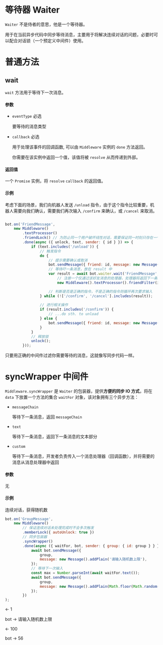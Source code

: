 # 等待器 Waiter

`Waiter` 不是侍者的意思，他是一个等待器。

用于在当前异步代码中同步等待消息，主要用于将解决连续对话的问题，必要时可以配合对话锁（一个预定义中间件）使用。

# 普通方法

## wait

`wait` 方法用于等待下一次消息。

#### 参数

- `eventType` 必选

  要等待的消息类型

- `callback` 必选

  用于处理该事件的回调函数, 可以由 `Middleware` 实例的 `done` 方法返回。

  你需要在该实例中返回一个值，该值将被 `resolve` 从而传递到外部。

#### 返回值

一个 `Promise` 实例，将 `resolve` `callback` 的返回值。

#### 示例

考虑下面的场景，我们向机器人发送 `/unload` 指令，由于这个指令比较重要，机器人需要向我们确认，需要我们再次输入 `/confirm` 来确认，或 `/cancel` 来取消。

```js

bot.on('FriendMessage',
    new Middleware()
        .textProcessor()
        .friendLock() // 为防止同一个用户破坏线性对话，需要保证同一时刻只存在一个进行中的对话
        .done(async ({ unlock, text, sender: { id } }) => {
            if (text.includes('/unload')) {
                // 触发指令
                do {
                    // 提示需要确认或取消
                    bot.sendMessage({ friend: id, message: new Message().addText('输入 /confirm 或 /cancel') });
                    // 等待吓一条消息，放在 result 中
                    var result = await bot.waiter.wait('FriendMessage',
                        // 注册一个仅通过该好友消息的处理器，处理器将返回下一条消息的 text
                        new Middleware().textProcessor().friendFilter(id).done(data => data.text));

                    // 判断是否是正确的指令，不是正确的指令则循环再次要求输入
                } while (!['/confirm', '/cancel'].includes(result));
                
                // 进行相关操作
                if (result.includes('/confirm')) {
                    // ...do sth. to unload
                } else {
                    bot.sendMessage({ friend: id, message: new Message().addText('stopped') });
                }
            }
            // 释放锁
            unlock();
        }));
```

只要用正确的中间件过滤你需要等待的消息，这就像写同步代码一样。





# syncWrapper 中间件

`Middleware.syncWrapper` 是 `Waiter` 的包装器，提供**方便的同步 IO 方式**，将在 `data` 下放置一个方法的集合 `waitFor` 对象，该对象拥有三个异步方法：

- `messageChain`

  等待下一条消息，返回 `messageChain`

- `text`

  等待下一条消息，返回下一条消息的文本部分

- `custom`

  等待下一条消息，开发者负责传入一个消息处理器（回调函数），并将需要的消息从消息处理器中返回

#### 参数

无

#### 示例

连续对话，获得随机数

```js
bot.on('GroupMessage',
    new Middleware()
        // 保证连续对话未处理完成时不会多次触发
        .memberLock({ autoUnlock: true })
        // 同步包装器
        .syncWrapper()
        .done(async ({ waitFor, bot, sender: { group: { id: group } } }) => {
            await bot.sendMessage({
                group,
                message: new Message().addPlain('请输入随机数上限'),
            });
            // 等待下一次输入
            const max = Number.parseInt(await waitFor.text());
            await bot.sendMessage({
                group,
                message: new Message().addPlain(Math.floor(Math.random() * (max + 1))),
            });
        })
);
```

<- 1

bot -> 请输入随机数上限

<- 100

bot -> 56